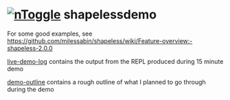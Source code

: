# [![nToggle](http://static1.squarespace.com/static/54aff901e4b09d0a90426749/t/54aff95fe4b0fbcca432e54d/1423161066764/?format=1500w)](http://www.ntoggle.com/) shapelessdemo

For some good examples, see https://github.com/milessabin/shapeless/wiki/Feature-overview:-shapeless-2.0.0

[live-demo-log](live-demo-log) contains the output from the REPL produced during 15 minute demo

[demo-outline](demo-outline) contains a rough outline of what I planned to go through during the demo

